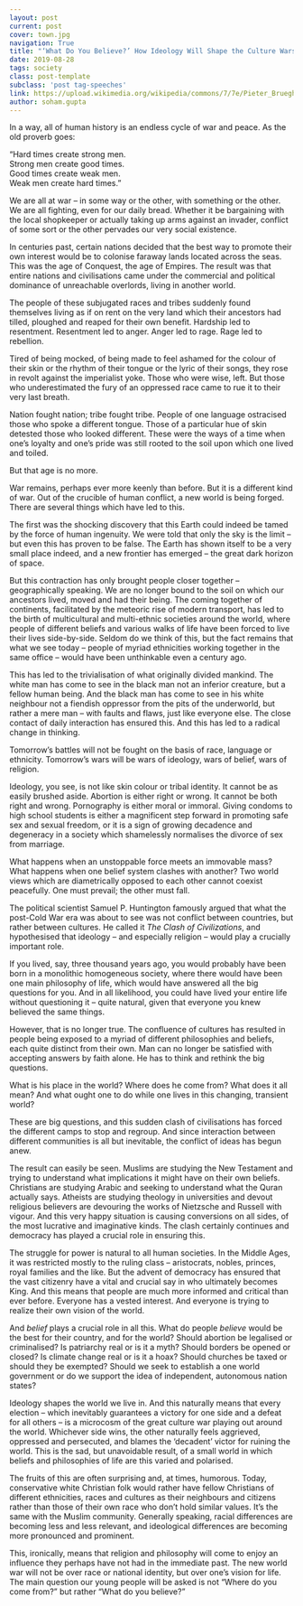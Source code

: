 ```yaml
---
layout: post
current: post
cover: town.jpg
navigation: True
title: "‘What Do You Believe?’ How Ideology Will Shape the Culture Wars of the 21st Century"
date: 2019-08-28
tags: society
class: post-template
subclass: 'post tag-speeches'
link: https://upload.wikimedia.org/wikipedia/commons/7/7e/Pieter_Brueghel_the_Elder_-_The_Dutch_Proverbs_-_Google_Art_Project.jpg
author: soham.gupta
--- 
```

In a way, all of human history is an endless cycle of war and peace. As the old proverb goes:

“Hard times create strong men.  
Strong men create good times.  
Good times create weak men.  
Weak men create hard times.”

We are all at war – in some way or the other, with something or the other. We are all fighting, even for our daily bread. Whether it be bargaining with the local shopkeeper or actually taking up arms against an invader, conflict of some sort or the other pervades our very social existence.

In centuries past, certain nations decided that the best way to promote their own interest would be to colonise faraway lands located across the seas. This was the age of Conquest, the age of Empires. The result was that entire nations and civilisations came under the commercial and political dominance of unreachable overlords, living in another world.

The people of these subjugated races and tribes suddenly found themselves living as if on rent on the very land which their ancestors had tilled, ploughed and reaped for their own benefit. Hardship led to resentment. Resentment led to anger. Anger led to rage. Rage led to rebellion.

Tired of being mocked, of being made to feel ashamed for the colour of their skin or the rhythm of their tongue or the lyric of their songs, they rose in revolt against the imperialist yoke. Those who were wise, left. But those who underestimated the fury of an oppressed race came to rue it to their very last breath.

Nation fought nation; tribe fought tribe. People of one language ostracised those who spoke a different tongue. Those of a particular hue of skin detested those who looked different. These were the ways of a time when one’s loyalty and one’s pride was still rooted to the soil upon which one lived and toiled.

But that age is no more.

War remains, perhaps ever more keenly than before. But it is a different kind of war. Out of the crucible of human conflict, a new world is being forged. There are several things which have led to this.

The first was the shocking discovery that this Earth could indeed be tamed by the force of human ingenuity. We were told that only the sky is the limit – but even this has proven to be false. The Earth has shown itself to be a very small place indeed, and a new frontier has emerged – the great dark horizon of space.

But this contraction has only brought people closer together – geographically speaking. We are no longer bound to the soil on which our ancestors lived, moved and had their being. The coming together of continents, facilitated by the meteoric rise of modern transport, has led to the birth of multicultural and multi-ethnic societies around the world, where people of different beliefs and various walks of life have been forced to live their lives side-by-side. Seldom do we think of this, but the fact remains that what we see today – people of myriad ethnicities working together in the same office – would have been unthinkable even a century ago.

This has led to the trivialisation of what originally divided mankind. The white man has come to see in the black man not an inferior creature, but a fellow human being. And the black man has come to see in his white neighbour not a fiendish oppressor from the pits of the underworld, but rather a mere man – with faults and flaws, just like everyone else. The close contact of daily interaction has ensured this. And this has led to a radical change in thinking.

Tomorrow’s battles will not be fought on the basis of race, language or ethnicity. Tomorrow’s wars will be wars of ideology, wars of belief, wars of religion.

Ideology, you see, is not like skin colour or tribal identity. It cannot be as easily brushed aside. Abortion is either right or wrong. It cannot be both right and wrong. Pornography is either moral or immoral. Giving condoms to high school students is either a magnificent step forward in promoting safe sex and sexual freedom, or it is a sign of growing decadence and degeneracy in a society which shamelessly normalises the divorce of sex from marriage.

What happens when an unstoppable force meets an immovable mass? What happens when one belief system clashes with another? Two world views which are diametrically opposed to each other cannot coexist peacefully. One must prevail; the other must fall.

The political scientist Samuel P. Huntington famously argued that what the post-Cold War era was about to see was not conflict between countries, but rather between cultures. He called it *The Clash of Civilizations*, and hypothesised that ideology – and especially religion – would play a crucially important role.

If you lived, say, three thousand years ago, you would probably have been born in a monolithic homogeneous society, where there would have been one main philosophy of life, which would have answered all the big questions for you. And in all likelihood, you could have lived your entire life without questioning it – quite natural, given that everyone you knew believed the same things.

However, that is no longer true. The confluence of cultures has resulted in people being exposed to a myriad of different philosophies and beliefs, each quite distinct from their own. Man can no longer be satisfied with accepting answers by faith alone. He has to think and rethink the big questions.

What is his place in the world? Where does he come from? What does it all mean? And what ought one to do while one lives in this changing, transient world?

These are big questions, and this sudden clash of civilisations has forced the different camps to stop and regroup. And since interaction between different communities is all but inevitable, the conflict of ideas has begun anew.

The result can easily be seen. Muslims are studying the New Testament and trying to understand what implications it might have on their own beliefs. Christians are studying Arabic and seeking to understand what the Quran actually says. Atheists are studying theology in universities and devout religious believers are devouring the works of Nietzsche and Russell with vigour. And this very happy situation is causing conversions on all sides, of the most lucrative and imaginative kinds. The clash certainly continues and democracy has played a crucial role in ensuring this.

The struggle for power is natural to all human societies. In the Middle Ages, it was restricted mostly to the ruling class – aristocrats, nobles, princes, royal families and the like. But the advent of democracy has ensured that the vast citizenry have a vital and crucial say in who ultimately becomes King. And this means that people are much more informed and critical than ever before. Everyone has a vested interest. And everyone is trying to realize their own vision of the world.

And *belief* plays a crucial role in all this. What do people *believe* would be the best for their country, and for the world? Should abortion be legalised or criminalised? Is patriarchy real or is it a myth? Should borders be opened or closed? Is climate change real or is it a hoax? Should churches be taxed or should they be exempted? Should we seek to establish a one world government or do we support the idea of independent, autonomous nation states?

Ideology shapes the world we live in. And this naturally means that every election – which inevitably guarantees a victory for one side and a defeat for all others – is a microcosm of the great culture war playing out around the world. Whichever side wins, the other naturally feels aggrieved, oppressed and persecuted, and blames the ‘decadent’ victor for ruining the world. This is the sad, but unavoidable result, of a small world in which beliefs and philosophies of life are this varied and polarised.

The fruits of this are often surprising and, at times, humorous. Today, conservative white Christian folk would rather have fellow Christians of different ethnicities, races and cultures as their neighbours and citizens rather than those of their own race who don’t hold similar values. It’s the same with the Muslim community. Generally speaking, racial differences are becoming less and less relevant, and ideological differences are becoming more pronounced and prominent.

This, ironically, means that religion and philosophy will come to enjoy an influence they perhaps have not had in the immediate past. The new world war will not be over race or national identity, but over one’s vision for life. The main question our young people will be asked is not “Where do you come from?” but rather “What do you believe?”

